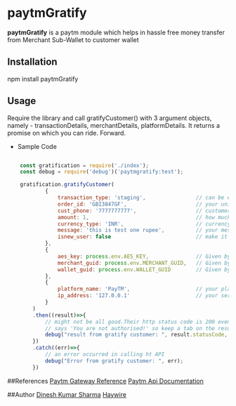 ﻿# paytmGratify

**paytmGratify** is a paytm module which helps in hassle free money transfer from Merchant Sub-Wallet to customer wallet

## Installation

npm install paytmGratify

## Usage
Require the library and call gratifyCustomer() with 3 argument objects, namely - transactionDetails, merchantDetails, platformDetails.
It returns a promise on which you can ride. Forward.


* Sample Code
```javascript

    const gratification = require('./index');
    const debug = require('debug')('paytmgratify:test');

    gratification.gratifyCustomer(
            {
                transaction_type: 'staging',                // can be either 'staging' or 'production'
                order_id: 'GBI3847GF',                      // your unique order id - must be unique for each transaction
                cust_phone: '7777777777',                   // customer's phone number. 7777777777 is for testing with PayTM
                amount: 1,                                  // how much money would you like to pay?
                currency_type: 'INR',                       // currency code for India
                message: 'this is test one rupee',          // your message to the customer
                isnew_user: false                           // make it true to gratify the customer in case he does not have a PayTM wallet at the moment
            },
            {
                aes_key: process.env.AES_KEY,               // Given by Paytm
                merchant_guid: process.env.MERCHANT_GUID,   // Given by Paytm
                wallet_guid: process.env.WALLET_GUID        // Given by Paytm
            },
            {
                platform_name: 'PayTM',                     // your platform name. Keep PayTM for testing
                ip_address: '127.0.0.1'                     // your server's IP address
            }
        )
        .then((result)=>{
            // might not be all good.Their http status code is 200 even if the body statusMessage
            // says 'You are not authorised!' so keep a tab on the result.body message
            debug("result from gratify customer: ", result.statusCode, result.body);
        })
        .catch((err)=>{
            // an error occurred in calling ht API
            debug("Error from gratify customer: ", err);
        })

```

##References
[Paytm Gateway Reference](http://paywithpaytm.com/)
[Paytm Api Documentation](http://paywithpaytm.com/developer/paytm_api_doc/)

##Author
[Dinesh Kumar Sharma](https://in.linkedin.com/in/dinesh-sharma-2a7312100)
[Haywire](https://github.com/hay-wire)


